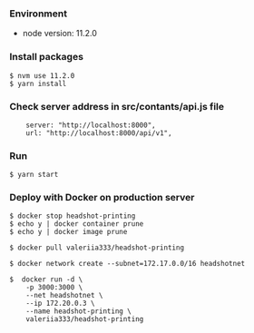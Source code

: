 ### Environment

- node version: 11.2.0

### Install packages

```
$ nvm use 11.2.0
$ yarn install
```

### Check server address in src/contants/api.js file
```
    server: "http://localhost:8000",
    url: "http://localhost:8000/api/v1",
```
### Run

```
$ yarn start
```

### Deploy with Docker on production server
```
$ docker stop headshot-printing
$ echo y | docker container prune
$ echo y | docker image prune

$ docker pull valeriia333/headshot-printing

$ docker network create --subnet=172.17.0.0/16 headshotnet

$  docker run -d \
	-p 3000:3000 \
	--net headshotnet \
	--ip 172.20.0.3 \
	--name headshot-printing \
	valeriia333/headshot-printing
```
